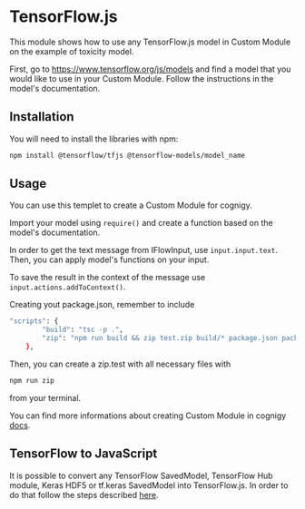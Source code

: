 ﻿# TensorFlow.js

This module shows how to use any TensorFlow.js model in Custom Module on the example of toxicity model.

First, go to https://www.tensorflow.org/js/models and find a model that you would like to use in your Custom Module. Follow the instructions in the model's documentation.

## Installation

You will need to install the libraries with npm:

```bash
npm install @tensorflow/tfjs @tensorflow-models/model_name
```

## Usage

You can use this templet to create a Custom Module for cognigy.

Import your model using `require()` and create a function based on the model's documentation.

In order to get the text message from IFlowInput, use `input.input.text`. Then, you can apply model's functions on your input.

To save the result in the context of the message use `input.actions.addToContext()`. 

Creating yout package.json, remember to include
```	bash
"scripts": {
		"build": "tsc -p .",
		"zip": "npm run build && zip test.zip build/* package.json package-lock.json README.md icon.png icon-large.png"
	},
```

Then, you can create a zip.test with all necessary files with
```bash
npm run zip
```
from your terminal.

You can find more informations about creating Custom Module in cognigy [docs](https://docs.cognigy.com/docs/integration-framework).


## TensorFlow to JavaScript

It is possible to convert any TensorFlow SavedModel, TensorFlow Hub module, Keras HDF5 or tf.keras SavedModel into TensorFlow.js. In order to do that follow the steps described [here](https://github.com/tensorflow/tfjs/tree/master/tfjs-converter).
